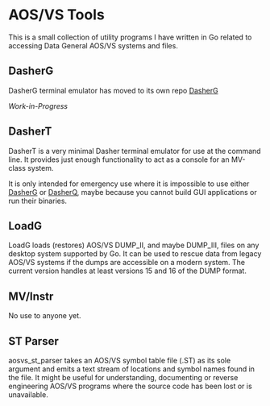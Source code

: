 # AOS/VS Tools

This is a small collection of utility programs I have written in Go related to accessing Data General AOS/VS systems and files.

## DasherG
DasherG terminal emulator has moved to its own repo  [DasherG](https://github.com/SMerrony/DasherG)

*Work-in-Progress*

## DasherT
DasherT is a very minimal Dasher terminal emulator for use at the command line.  It provides just enough functionality to act as a console for an MV-class system.

It is only intended for emergency use where it is impossible to use either [DasherG](https://github.com/SMerrony/DasherG) or [DasherQ](https://github.com/SMerrony/DasherQ), maybe because you cannot build GUI applications or run their binaries.

## LoadG
LoadG loads (restores) AOS/VS DUMP_II, and maybe DUMP_III, files on any desktop system supported by Go.  It can be used to rescue data from legacy AOS/VS systems if the dumps are accessible on a modern system.  The current version handles at least versions 15 and 16 of the DUMP format.

## MV/Instr
No use to anyone yet.

## ST Parser
aosvs_st_parser takes an AOS/VS symbol table file (.ST) as its sole argument and emits a text stream of locations and symbol names found in the file.  It might be useful for understanding, documenting or reverse engineering AOS/VS programs where the source code has been lost or is unavailable.
